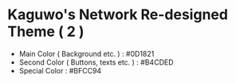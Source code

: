 # Kaguwo's Network Re-designed Theme ( 2 )

- Main Color ( Background etc. ) : #0D1821
- Second Color ( Buttons, texts etc. ) : #B4CDED
- Special Color : #BFCC94

